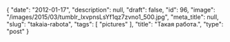 {
    "date": "2012-01-17",
    "description": null,
    "draft": false,
    "id": 96,
    "image": "/images/2015/03/tumblr_lxvpnsLsYf1qz7zvno1_500.jpg",
    "meta_title": null,
    "slug": "takaia-rabota",
    "tags": [
        "pictures"
    ],
    "title": "Такая работа.",
    "type": "post"
}


